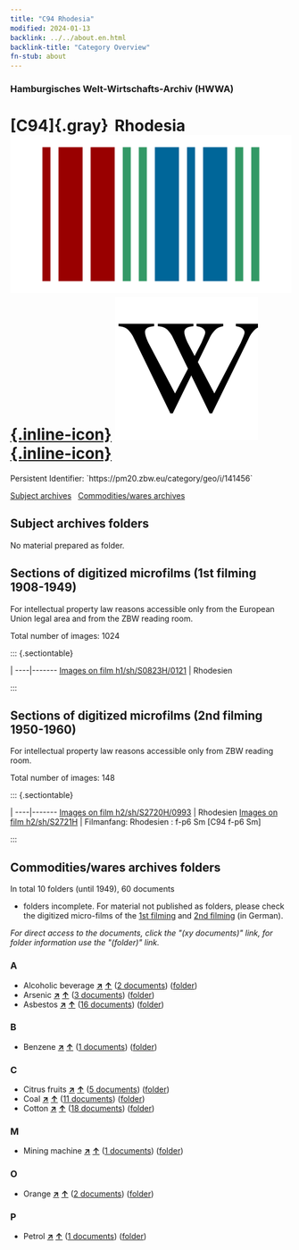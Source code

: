 ```yaml
---
title: "C94 Rhodesia"
modified: 2024-01-13
backlink: ../../about.en.html
backlink-title: "Category Overview"
fn-stub: about
---
```


### Hamburgisches Welt-Wirtschafts-Archiv (HWWA)

# [C94]{.gray}&#8201; Rhodesia &#160; [![Wikidata](/images/Wikidata-logo.svg "Wikidata"){.inline-icon}](http://www.wikidata.org/entity/Q217169) [![Wikipedia](/images/Wikipedia-W.svg "Wikipedia"){.inline-icon}](https://en.wikipedia.org/wiki/Rhodesia)

<div class="hint">Persistent Identifier: `https://pm20.zbw.eu/category/geo/i/141456`</div>





[Subject archives](#subject-archives-folders) &#160; [Commodities/wares archives](#commoditieswares-archives-folders)




## Subject archives folders








No material prepared as folder.



<a id="filmsections" />

## Sections of digitized microfilms (1st filming 1908-1949)

<p>For intellectual property law reasons accessible only from the European Union legal area and from the ZBW reading room.</p>



<p>Total number of images: 1024</p>




::: {.sectiontable}

 | 
----|-------
<a class="btn" href="https://pm20.zbw.eu/film/h1/sh/S0823H/0121" rel="nofollow">Images on film h1/sh/S0823H/0121</a> | Rhodesien


:::




## Sections of digitized microfilms (2nd filming 1950-1960)

<p>For intellectual property law reasons accessible only from ZBW reading room.</p>



<p>Total number of images: 148</p>




::: {.sectiontable}

 | 
----|-------
<a class="btn" href="https://pm20.zbw.eu/film/h2/sh/S2720H/0993" rel="nofollow">Images on film h2/sh/S2720H/0993</a> | Rhodesien
<a class="btn" href="https://pm20.zbw.eu/film/h2/sh/S2721H" rel="nofollow">Images on film h2/sh/S2721H</a> | Filmanfang: Rhodesien : f-p6 Sm [C94 f-p6 Sm]


:::














## Commodities/wares archives folders











In total 10 folders (until 1949), 60 documents
- folders incomplete.  For material not published as folders, please check the
digitized micro-films of the [1st filming](/film/h1_wa.de.html) and [2nd
filming](/film/h2_wa.de.html) (in German).

_For direct access to the documents, click the "(xy documents)" link, for folder information use the "(folder)" link._



### A

- Alcoholic beverage [**&nearr;**](../../../ware/i/141966/about.en.html "Alcoholic beverage (xXX all over the world)") [**&uarr;**](../../../ware/about.en.html#PID20.02-Sp "Ware category system") (<a href="https://pm20.zbw.eu/iiifview/folder/wa/141966,141456" title="about: Alcoholic beverage : Rhodesia" target="_blank">2 documents</a>) ([folder](../../../../folder/wa/1419xx/141966/1414xx/141456/about.en.html))
- Arsenic [**&nearr;**](../../../ware/i/142006/about.en.html "Arsenic (xXX all over the world)") [**&uarr;**](../../../ware/about.en.html#PID07.01-Hm02 "Ware category system") (<a href="https://pm20.zbw.eu/iiifview/folder/wa/142006,141456" title="about: Arsenic : Rhodesia" target="_blank">3 documents</a>) ([folder](../../../../folder/wa/1420xx/142006/1414xx/141456/about.en.html))
- Asbestos [**&nearr;**](../../../ware/i/142014/about.en.html "Asbestos (xXX all over the world)") [**&uarr;**](../../../ware/about.en.html#PID23-As "Ware category system") (<a href="https://pm20.zbw.eu/iiifview/folder/wa/142014,141456" title="about: Asbestos : Rhodesia" target="_blank">16 documents</a>) ([folder](../../../../folder/wa/1420xx/142014/1414xx/141456/about.en.html))

### B

- Benzene [**&nearr;**](../../../ware/i/142110/about.en.html "Benzene (xXX all over the world)") [**&uarr;**](../../../ware/about.en.html#PID13-Ko04 "Ware category system") (<a href="https://pm20.zbw.eu/iiifview/folder/wa/142110,141456" title="about: Benzene : Rhodesia" target="_blank">1 documents</a>) ([folder](../../../../folder/wa/1421xx/142110/1414xx/141456/about.en.html))

### C

- Citrus fruits [**&nearr;**](../../../ware/i/141948/about.en.html "Citrus fruits (xXX all over the world)") [**&uarr;**](../../../ware/about.en.html#PLW04-Zs "Ware category system") (<a href="https://pm20.zbw.eu/iiifview/folder/wa/141948,141456" title="about: Citrus fruits : Rhodesia" target="_blank">5 documents</a>) ([folder](../../../../folder/wa/1419xx/141948/1414xx/141456/about.en.html))
- Coal [**&nearr;**](../../../ware/i/143120/about.en.html "Coal (xXX all over the world)") [**&uarr;**](../../../ware/about.en.html#PRB02.01 "Ware category system") (<a href="https://pm20.zbw.eu/iiifview/folder/wa/143120,141456" title="about: Coal : Rhodesia" target="_blank">11 documents</a>) ([folder](../../../../folder/wa/1431xx/143120/1414xx/141456/about.en.html))
- Cotton [**&nearr;**](../../../ware/i/142089/about.en.html "Cotton (xXX all over the world)") [**&uarr;**](../../../ware/about.en.html#PLW04-Bw "Ware category system") (<a href="https://pm20.zbw.eu/iiifview/folder/wa/142089,141456" title="about: Cotton : Rhodesia" target="_blank">18 documents</a>) ([folder](../../../../folder/wa/1420xx/142089/1414xx/141456/about.en.html))

### M

- Mining machine [**&nearr;**](../../../ware/i/142112/about.en.html "Mining machine (xXX all over the world)") [**&uarr;**](../../../ware/about.en.html#PID08-Bg "Ware category system") (<a href="https://pm20.zbw.eu/iiifview/folder/wa/142112,141456" title="about: Mining machine : Rhodesia" target="_blank">1 documents</a>) ([folder](../../../../folder/wa/1421xx/142112/1414xx/141456/about.en.html))

### O

- Orange [**&nearr;**](../../../ware/i/141981/about.en.html "Orange (xXX all over the world)") [**&uarr;**](../../../ware/about.en.html#PLW04-Zs01 "Ware category system") (<a href="https://pm20.zbw.eu/iiifview/folder/wa/141981,141456" title="about: Orange : Rhodesia" target="_blank">2 documents</a>) ([folder](../../../../folder/wa/1419xx/141981/1414xx/141456/about.en.html))

### P

- Petrol [**&nearr;**](../../../ware/i/142108/about.en.html "Petrol (xXX all over the world)") [**&uarr;**](../../../ware/about.en.html#PID13.02-Ks02 "Ware category system") (<a href="https://pm20.zbw.eu/iiifview/folder/wa/142108,141456" title="about: Petrol : Rhodesia" target="_blank">1 documents</a>) ([folder](../../../../folder/wa/1421xx/142108/1414xx/141456/about.en.html))




